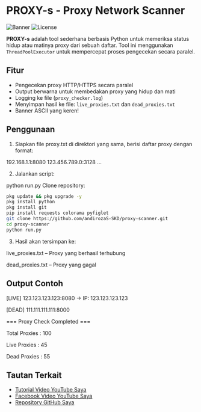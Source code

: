 # PROXY-s - Proxy Network Scanner

![Banner](https://img.shields.io/badge/version-1.0-blue.svg)
![License](https://img.shields.io/badge/license-MIT-green.svg)

**PROXY-s** adalah tool sederhana berbasis Python untuk memeriksa status hidup atau matinya proxy dari sebuah daftar. Tool ini menggunakan `ThreadPoolExecutor` untuk mempercepat proses pengecekan secara paralel.

## Fitur
- Pengecekan proxy HTTP/HTTPS secara paralel
- Output berwarna untuk membedakan proxy yang hidup dan mati
- Logging ke file (`proxy_checker.log`)
- Menyimpan hasil ke file: `live_proxies.txt` dan `dead_proxies.txt`
- Banner ASCII yang keren!

## Penggunaan

1. Siapkan file proxy.txt di direktori yang sama, berisi daftar proxy dengan format:

192.168.1.1:8080
123.456.789.0:3128
...

2. Jalankan script:

python run.py
Clone repository:
   ```bash
pkg update && pkg upgrade -y
pkg install python
pkg install git
pip install requests colorama pyfiglet
git clone https://github.com/andirozaS-SKD/proxy-scanner.git
cd proxy-scanner
python run.py
```

3. Hasil akan tersimpan ke:

live_proxies.txt – Proxy yang berhasil terhubung

dead_proxies.txt – Proxy yang gagal


## Output Contoh

[LIVE] 123.123.123.123:8080 -> IP: 123.123.123.123

[DEAD] 111.111.111.111:8000

=== Proxy Check Completed ===

Total Proxies : 100

Live Proxies  : 45

Dead Proxies  : 55

## Tautan Terkait

- [Tutorial Video YouTube Saya](https://www.youtube.com/watch?v=contohLink)
- [Facebook Video YouTube Saya](https://www.youtube.com/watch?v=contohLink)
- [Repository GitHub Saya](https://github.com/andirozaS-SKD/Proxy-scnner)
